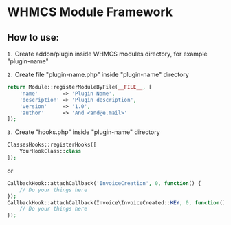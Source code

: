 # WHMCS Module Framework

## How to use:
`1.` Create addon/plugin inside WHMCS modules directory, for example "plugin-name"

`2.` Create file "plugin-name.php" inside "plugin-name" directory
```php
return Module::registerModuleByFile(__FILE__, [
    'name'        => 'Plugin Name',
    'description' => 'Plugin description',
    'version'     => '1.0',
    'author'      => 'And <and@e.mail>'
]);
```
`3.` Create "hooks.php" inside "plugin-name" directory

```php
ClassesHooks::registerHooks([
    YourHookClass::class
]);
```

or 
```php
CallbackHook::attachCallback('InvoiceCreation', 0, function() {
    // Do your things here
});
CallbackHook::attachCallback(Invoice\InvoiceCreated::KEY, 0, function() {
    // Do your things here
});
```
